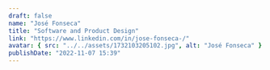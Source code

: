 ```yaml
---
draft: false
name: "José Fonseca"
title: "Software and Product Design"
link: "https://www.linkedin.com/in/jose-fonseca-/"
avatar: { src: "../../assets/1732103205102.jpg", alt: "José Fonseca" }
publishDate: "2022-11-07 15:39"
---
```

